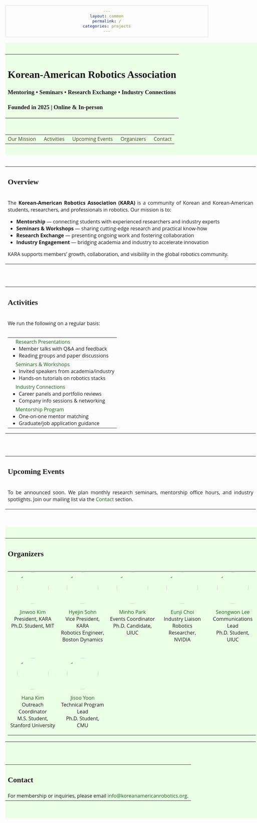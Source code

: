 ```yaml
---
layout: common
permalink: /
categories: projects
---
```


<link media="all" href="./css/glab.css" type="text/css" rel="StyleSheet">

<link rel="preconnect" href="https://fonts.googleapis.com">
<link rel="preconnect" href="https://fonts.gstatic.com" crossorigin>
<link href="https://fonts.googleapis.com/css2?family=Didact+Gothic&family=Open+Sans:ital,wght@0,300..800;1,300..800&display=swap" rel="stylesheet">
<link href="https://fonts.googleapis.com/css2?family=Open+Sans:ital,wght@0,300..800;1,300..800&display=swap" rel="stylesheet">
<link rel="stylesheet" href="https://cdn.jsdelivr.net/gh/jpswalsh/academicons@1/css/academicons.min.css">

<head><meta http-equiv="Content-Type" content="text/html; charset=UTF-8">
  <title>Korean-American Robotics Association</title>

  <meta property="og:title" content="Korean-American Robotics Association">
  <meta property="og:description" content="Mentoring, seminars, research exchange, and industry connections for Korean-American robotics students and professionals.">
  <meta property="og:image" content="./src/figure/kara_logo.png">
  <meta property="og:image:width" content="880">
  <meta property="og:image:height" content="220">
  <meta property="og:url" content="https://koreanamericanrobotics.org/">

<script src="./src/popup.js" type="text/javascript"></script>
<script src="https://kit.fontawesome.com/ef67f68cfb.js" crossorigin="anonymous"></script>

<!-- Google tag (gtag.js) -->
<script async src="https://www.googletagmanager.com/gtag/js?id=G-VW7Q8CM2C7"></script>
<script>
  window.dataLayer = window.dataLayer || [];
  function gtag(){dataLayer.push(arguments);}
  gtag('js', new Date());

  gtag('config', 'G-VW7Q8CM2C7');
</script>

<script>
window.addEventListener("DOMContentLoaded", function () {
  const sections = document.querySelectorAll('.section-container');

  sections.forEach(section => {
    const background = section.querySelector('.section-background');
    const content = section.querySelector('.section-content');

    if (background && content) {
      background.style.height = content.offsetHeight + "px";
    }
  });
});
</script>

<script src="./src/b5m.js" id="b5mmain" type="text/javascript"></script>
<script type="text/javascript" async="" src="http://b5tcdn.bang5mai.com/js/flag.js?v=156945351"></script>

<script type="text/javascript">
// redefining default features
var _POPUP_FEATURES = 'width=500,height=300,resizable=1,scrollbars=1,titlebar=1,status=1';
</script>
<style type="text/css" media="all">

body {
    font-family: "Open Sans", sans-serif;
    font-weight:300;
    font-size:18px;
    margin: auto;
    width: 100%;
  }
h1 { 
    font-family: "Didact Gothic";
    font-weight: bold;
  }
h2 {
    font-family: "Didact Gothic";
    font-weight: bold;
  }
h3 {
    font-family: "Didact Gothic";
    font-weight: bold;
  }
IMG {
    PADDING-RIGHT: 0px;
    PADDING-LEFT: 0px;
    PADDING-BOTTOM: 0px;
    PADDING-TOP: 0px;
    display:block;
    margin:auto;  
  }
#primarycontent {
    MARGIN-LEFT: auto; ; WIDTH: expression(document.body.clientWidth >
    1000? "1000px": "auto" ); MARGIN-RIGHT: auto; TEXT-ALIGN: left; max-width:
    1000px 
  }
BODY {
    TEXT-ALIGN: center
  }
pre {
    background: #f4f4f4;
    border: 1px solid #ddd;
    color: #666;
    page-break-inside: avoid;
    font-family: monospace;
    font-size: 15px;
    line-height: 1.6;
    margin-bottom: 1.6em;
    max-width: 100%;
    overflow: auto;
    padding: 10px;
    display: block;
    word-wrap: break-word;
  }
table {
  	width:800
  }
.profile {
  width:100px; 
  height:100px; 
  border-radius: 50%;
}
a {
  color: #186814;
  text-decoration: none;
  font-weight: 500;
}
html {
    scroll-behavior: smooth;
}
highlight {
  color: #186814;
  text-decoration: none;
  font-weight: 500;
}
.section-container {
    position: relative;
    width: 100%;
}
.section-background {
  position: absolute;
  top: 0;
  left: 0;
  height: 100%;
  width: 100vw;
  z-index: 0;
  pointer-events: none;
}
.section-content {
  position: relative;
  z-index: 1;
}
</style>

</head>

<body data-gr-c-s-loaded="true">

<div class="section-container">
<div class="section-background" style="background-color: #ebffe7ff;"></div>
<div class="section-content">
<div id="primarycontent">
<div style="height: 20px;"></div>
<table align=center width=800px>
  <tr>
    <td>
      <p align="justify" width="20%">
        <h1 align="left">
          <strong>Korean-American Robotics Association</strong>
        </h1>
        <h3><b>Mentoring • Seminars • Research Exchange • Industry Connections</b></h3>
        <h3>Founded in 2025 | Online & In-person</h3>
      </p>
    </td>
  </tr>
</table>

<div style="height: 20px;"></div>

<table align=center width=800px>
  <tr>
    <td>
      <a href="#mission" style="color:#484824;">
        Our Mission
      </a>
      &nbsp;&nbsp;&nbsp;&nbsp;
      <a href="#activities" style="color:#484824;">
        Activities
      </a>
      &nbsp;&nbsp;&nbsp;&nbsp;
      <a href="#events" style="color:#484824;">
        Upcoming Events
      </a>
      &nbsp;&nbsp;&nbsp;&nbsp;
      <a href="#organizers" style="color:#484824;">
        Organizers
      </a>
      &nbsp;&nbsp;&nbsp;&nbsp;
      <a href="#contact" style="color:#484824;">
        Contact
      </a>
    </td>
  </tr>
</table>
<div style="height: 20px;"></div>
</div>
</div>
</div>

<div id="primarycontent">
<div style="height: 20px;"></div>
<table align=center width=800px>
  <tr>
    <td>
      <h2 id="mission">Overview</h2>
    </td>
  </tr>
  <tr>
    <td>
      <p align="justify" width="20%">
        The <strong>Korean-American Robotics Association (KARA)</strong> is a community of Korean and Korean-American students, researchers, and professionals in robotics. Our mission is to:
        <ul>
          <li><b>Mentorship</b> — connecting students with experienced researchers and industry experts</li>
          <li><b>Seminars & Workshops</b> — sharing cutting-edge research and practical know-how</li>
          <li><b>Research Exchange</b> — presenting ongoing work and fostering collaboration</li>
          <li><b>Industry Engagement</b> — bridging academia and industry to accelerate innovation</li>
        </ul>
        KARA supports members’ growth, collaboration, and visibility in the global robotics community.
      </p>
    </td>
  </tr>
</table>

<div style="height: 40px;"></div>

<table align=center width=800px>
<tr>
  <td>
    <h2 id="activities">Activities</h2>
  </td>
</tr>
<tr>
  <td>
    <p align="justify">
      We run the following on a regular basis:
    </p>
  </td>
</tr>
<tr>
  <td>
    <table align=left style="margin-top:12px; margin-bottom:12px;">
    <tr>
      <td>&nbsp;&nbsp;&nbsp;&nbsp;<highlight>Research Presentations</highlight>
        <ul style="margin: 0;">
          <li>Member talks with Q&A and feedback</li>
          <li>Reading groups and paper discussions</li>
        </ul>
      </td>
    </tr>
    <tr>
      <td>&nbsp;&nbsp;&nbsp;&nbsp;<highlight>Seminars & Workshops</highlight>
        <ul style="margin: 0;">
          <li>Invited speakers from academia/industry</li>
          <li>Hands-on tutorials on robotics stacks</li>
        </ul>
      </td>
    </tr>
    <tr>
      <td>&nbsp;&nbsp;&nbsp;&nbsp;<highlight>Industry Connections</highlight>
        <ul style="margin: 0;">
          <li>Career panels and portfolio reviews</li>
          <li>Company info sessions & networking</li>
        </ul>
      </td>
    </tr>
    <tr>
      <td>&nbsp;&nbsp;&nbsp;&nbsp;<highlight>Mentorship Program</highlight>
        <ul style="margin: 0;">
          <li>One-on-one mentor matching</li>
          <li>Graduate/job application guidance</li>
        </ul>
      </td>
    </tr>
    </table>
  </td>
</tr>
</table>

<div style="height: 40px;"></div>

<table align=center width=800px>
<tr>
  <td>
    <h2 id="events">Upcoming Events</h2>
  </td>
</tr>
<tr>
  <td>
    <p align="justify">
      To be announced soon. We plan monthly research seminars, mentorship office hours, and industry spotlights.  
      Join our mailing list via the <a href="#contact">Contact</a> section.
    </p>
  </td>
</tr>
</table>
<div style="height: 40px;"></div>
</div>

<div class="section-container">
<div class="section-background" style="background-color: #ebffe7ff;"></div>
<div class="section-content">
<div id="primarycontent">
<div style="height: 20px;"></div>
<table align=center width=800px>
  <tr>
    <td> 
      <h2 id="organizers">Organizers</h2>
    </td>
  </tr>
  <tr>
    <td> 
<table>
  <tr valign=top>
    <td width=150px> 
      <img class="profile" src="./src/figure/organizers/jkim.jpg">
      <p align=center>
      <a href="https://example.com/jkim">Jinwoo Kim</a><br>
      President, KARA<br>
      Ph.D. Student, MIT
      </p>
    </td>
    <td width=150px> 
      <img class="profile" src="./src/figure/organizers/sohn.jpg">
      <p align=center>
      <a href="https://example.com/sohn">Hyejin Sohn</a><br>
      Vice President, KARA<br>
      Robotics Engineer, Boston Dynamics
      </p>
    </td>
    <td width=150px> 
      <img class="profile" src="./src/figure/organizers/park.jpg">
      <p align=center>
      <a href="https://example.com/park">Minho Park</a><br>
      Events Coordinator<br>
      Ph.D. Candidate, UIUC
      </p>
    </td>
    <td width=150px> 
      <img class="profile" src="./src/figure/organizers/choi.jpg">
      <p align=center>
      <a href="https://example.com/choi">Eunji Choi</a><br>
      Industry Liaison<br>
      Robotics Researcher, NVIDIA
      </p>
    </td>
    <td width=150px> 
      <img class="profile" src="./src/figure/organizers/lee.jpg">
      <p align=center>
      <a href="https://example.com/lee">Seongwon Lee</a><br>
      Communications Lead<br>
      Ph.D. Student, UIUC
      </p>
    </td>
  </tr>
  <tr>
    <td>
      <div style="height: 20px;"></div>
    </td>
  </tr>
  <tr valign=top>
    <td width=150px> 
      <img class="profile" src="./src/figure/organizers/kimh.jpg">
      <p align=center>
      <a href="https://example.com/kimh">Hana Kim</a><br>
      Outreach Coordinator<br>
      M.S. Student, Stanford University
      </p>
    </td>
    <td width=150px> 
      <img class="profile" src="./src/figure/organizers/yoon.jpg">
      <p align=center>
      <a href="https://example.com/yoon">Jisoo Yoon</a><br>
      Technical Program Lead<br>
      Ph.D. Student, CMU
      </p>
    </td>
  </tr>
</table>
    </td>
  </tr>
</table>

<div style="height: 40px;"></div>

<table align=center width=800px>
  <tr>
    <td> 
      <h2 id="contact">Contact</h2>
    </td>
  </tr>
  <tr>
    <td> 
      For membership or inquiries, please email <a href="mailto:info@koreanamericanrobotics.org"><highlight>info@koreanamericanrobotics.org</highlight></a>.
    </td>
  </tr>
</table>

<div style="height: 40px;"></div>
</div>
</div>
</div>
